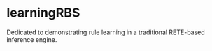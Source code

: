 # learningRBS
Dedicated to demonstrating rule learning in a traditional RETE-based inference engine.
